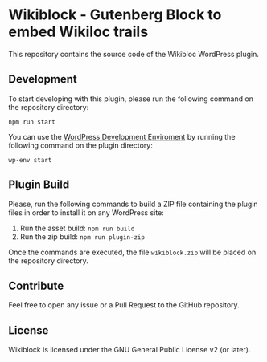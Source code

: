 # Wikiblock - Gutenberg Block to embed Wikiloc trails

This repository contains the source code of the Wikibloc WordPress plugin. 

## Development

To start developing with this plugin, please run the following command on the repository directory:

`npm run start`

You can use the [WordPress Development Enviroment](https://developer.wordpress.org/block-editor/getting-started/devenv/) by running the following command on the plugin directory: 

`wp-env start`

## Plugin Build

Please, run the following commands to build a ZIP file containing the plugin files in order to install it on any WordPress site:

1. Run the asset build: `npm run build`
2. Run the zip build: `npm run plugin-zip`

Once the commands are executed, the file `wikiblock.zip` will be placed on the repository directory.

## Contribute

Feel free to open any issue or a Pull Request to the GitHub repository.

## License 

Wikiblock is licensed under the GNU General Public License v2 (or later).